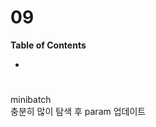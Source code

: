 09  <!-- omit in toc -->
===

**Table of Contents**
- [](#)


#
minibatch  
충분히 많이 탐색 후 param 업데이트  
